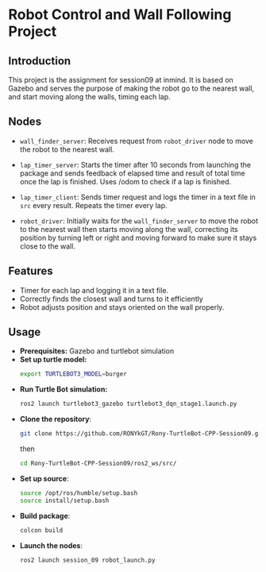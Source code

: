 # Robot Control and Wall Following Project
## Introduction
This project is the assignment for session09 at inmind. It is based on Gazebo and serves the purpose of making the robot go to the nearest wall, and start moving along the walls, timing each lap.
## Nodes
- `wall_finder_server`: Receives request from `robot_driver` node to move the robot to the nearest wall.

- `lap_timer_server`: Starts the timer after 10 seconds from launching the package and sends feedback of elapsed time and result of total time once the lap is finished. Uses /odom to check if a lap is finished.

- `lap_timer_client`: Sends timer request and logs the timer in a text file in `src` every result. Repeats the timer every lap.

- `robot_driver`: Initially waits for the `wall_finder_server` to move the robot to the nearest wall then starts moving along the wall, correcting its position by turning left or right and moving forward to make sure it stays close to the wall.
 
## Features
- Timer for each lap and logging it in a text file.
- Correctly finds the closest wall and turns to it efficiently
- Robot adjusts position and stays oriented on the wall properly.

## Usage
- **Prerequisites:** Gazebo and turtlebot simulation
- **Set up turtle model:**
    ```bash
    export TURTLEBOT3_MODEL=burger
    ```
- **Run Turtle Bot simulation:**
    ```bash
    ros2 launch turtlebot3_gazebo turtlebot3_dqn_stage1.launch.py
    ```
- **Clone the repository**:
    ```bash
    git clone https://github.com/RONYkGT/Rony-TurtleBot-CPP-Session09.git
    ```
    then
    ```bash
    cd Rony-TurtleBot-CPP-Session09/ros2_ws/src/
    ```
- **Set up source**:
    ```bash
    source /opt/ros/humble/setup.bash 
    source install/setup.bash
    ```
- **Build package**:
    ```bash
    colcon build
    ```
- **Launch the nodes**:
     ```bash
    ros2 launch session_09 robot_launch.py
    ```
